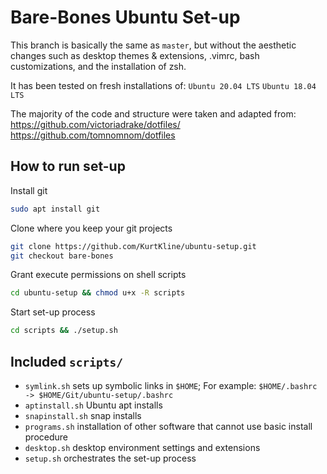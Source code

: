 # Bare-Bones Ubuntu Set-up
This branch is basically the same as `master`, but without the aesthetic changes such as desktop themes & extensions, .vimrc, bash customizations, and the installation of zsh.

It has been tested on fresh installations of: 
`Ubuntu 20.04 LTS` 
`Ubuntu 18.04 LTS`

The majority of the code and structure were taken and adapted from:  
https://github.com/victoriadrake/dotfiles/  
https://github.com/tomnomnom/dotfiles

## How to run set-up
Install git  
```sh
sudo apt install git
```

Clone where you keep your git projects  
```sh
git clone https://github.com/KurtKline/ubuntu-setup.git
git checkout bare-bones 
```

Grant execute permissions on shell scripts  
```sh
cd ubuntu-setup && chmod u+x -R scripts
```

Start set-up process  
```sh
cd scripts && ./setup.sh
```

## Included `scripts/`

- `symlink.sh` sets up symbolic links in `$HOME`; For example: `$HOME/.bashrc -> $HOME/Git/ubuntu-setup/.bashrc`
- `aptinstall.sh` Ubuntu apt installs
- `snapinstall.sh` snap installs
- `programs.sh` installation of other software that cannot use basic install procedure
- `desktop.sh` desktop environment settings and extensions
- `setup.sh` orchestrates the set-up process
